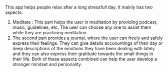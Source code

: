 This app helps people relax after a long stressfull day.
It mainly has two aspects:
1. Meditate : This part helps the user in meditation by providing podcast, music, guidelines, etc. The user can choose any one to assist them while they are practicing meditation.
2. The second part provides a journal, where the user can freely and safely express their feelings. They can give details accoountings of their day or deep descriptions of the emotions they have been dealing with lately and they can also express their gratitude towards the small things in their life. 
Both of these aspects combined can help the user develop a stronger mindset and personality.
